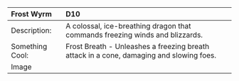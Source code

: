 |**Frost Wyrm**|D10|
|:----|:----|
|Description:|A colossal, ice-breathing dragon that commands freezing winds and blizzards.|
|Something Cool:|Frost Breath - Unleashes a freezing breath attack in a cone, damaging and slowing foes.|
|Image| |